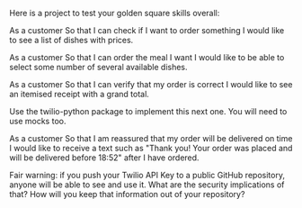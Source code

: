 Here is a project to test your golden square skills overall:

As a customer
So that I can check if I want to order something
I would like to see a list of dishes with prices.

As a customer
So that I can order the meal I want
I would like to be able to select some number of several available dishes.

As a customer
So that I can verify that my order is correct
I would like to see an itemised receipt with a grand total.

Use the twilio-python package to implement this next one. You will need to use mocks too.

As a customer
So that I am reassured that my order will be delivered on time
I would like to receive a text such as "Thank you! Your order was placed and will be delivered before 18:52" after I have ordered.

Fair warning: if you push your Twilio API Key to a public GitHub repository, anyone will be able to see and use it. What are the security implications of that? How will you keep that information out of your repository?